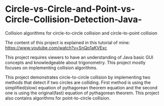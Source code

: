 # Circle-vs-Circle-and-Point-vs-Circle-Collision-Detection-Java-
Collision algorithms for circle-to-circle collision and circle-to-point collision

The content of this project is explained in this tutorial of mine: https://www.youtube.com/watch?v=SnQp1aKVExc

This project requires viewers to have an understanding of Java basic GUI concepts and knowledgeable about trigonometry. This project mostly focuses on implementing collision algorithms.

This project demonstrates circle-to-circle collision by implementing two methods that detect if two circles are colliding. First method is using the simplified(slow) equation of pythagorean theorem equation and the second one is using the original(fast) equation of pythagorean theorem. This project also contains algorithms for point-to-circle collision.
